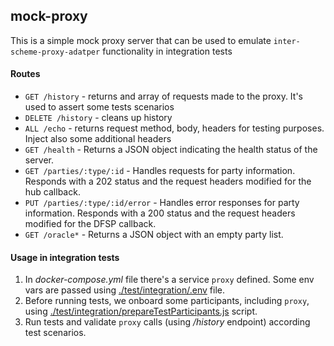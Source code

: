 ## mock-proxy

This is a simple mock proxy server that can be used to emulate 
`inter-scheme-proxy-adatper` functionality in integration tests

#### Routes
 - `GET /history` - returns and array of requests made to the proxy.
It's used to assert some tests scenarios
 - `DELETE /history` - cleans up history
 - `ALL /echo` - returns request method, body, headers for testing purposes. Inject also some additional headers
 - `GET /health` - Returns a JSON object indicating the health status of the server.
 - `GET /parties/:type/:id` - Handles requests for party information. Responds with a 202 status and the request headers modified for the hub callback.
 - `PUT /parties/:type/:id/error` - Handles error responses for party information. Responds with a 200 status and the request headers modified for the DFSP callback.
 - `GET /oracle*` - Returns a JSON object with an empty party list.

#### Usage in integration tests
 1. In _docker-compose.yml_ file there's a service `proxy` defined. Some env vars are passed using [./test/integration/.env](../../test/integration/.env) file.
 2. Before running tests, we onboard some participants, including `proxy`, using [./test/integration/prepareTestParticipants.js](../../test/integration/prepareTestParticipants.js) script.
 3. Run tests and validate `proxy` calls (using _/history_ endpoint) according test scenarios.


